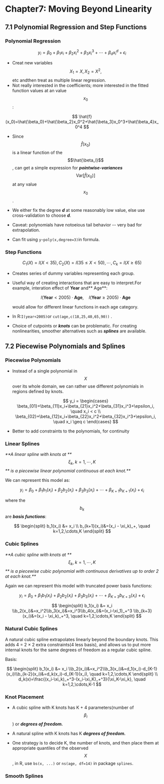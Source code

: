 # Chapter7: Moving Beyond Linearity

## 7.1 Polynomial Regression and Step Functions

### Polynomial Regression


$$
y_i = \beta_0 + \beta_1x_i+\beta_2x_i^2+\beta_3x_i^3+\cdots+\beta_dx_i^d+\epsilon_i
$$


* Creat new variables $$X_1=X, X_2=X^2,$$ etc andthen treat as multiple linear regression.
* Not really interested in the coefficients; more interested in the fitted function values at an value $$x_0$$:


$$
  \hat{f}(x_0)=\hat{\beta_0}+\hat{\beta_2}x_0^2+\hat{\beta_3}x_0^3+\hat{\beta_4}x_0^4
$$


* Since $$\hat{f}(x_0)$$ is a linear function of the $$\hat{\beta_l}$$, can get a simple expression for _**pointwise-variances**_ $$\mathrm{Var}[\hat{f}(x_0)]$$ at any value $$x_0$$.

* We either fix the degree _**d**_ at some reasonably low value, else use cross-validation to choose _**d**_.

* Caveat: polynomials have notoeious tail behavior -- very bad for extrapolation.

* Can fit using `y~poly(x,degree=3)`in formula.

### Step Functions


$$
C_1(X)=I(X<35), C_2(X)=I(35\leq X<50),\cdots,C_k=I(X\geq65)
$$


* Creates series of dummy variables representing each group.
* Useful way of creating interactions that are easy to interpret.For example, interation effect of **Year** and** Age**:

  $$
  I(\mathbf{Year}<2005)\cdot \mathbf{Age},\quad I(\mathbf{Year}\geq 2005)\cdot \mathbf{Age}
  $$


  would allow for different linear functions in each age category.

* In R:`I(year<2005)`or `cut(age,c(18,25,40,65,90))` .
* Choice of cutpoints or _**knots**_ can be problematic. For creating nonlinearities, smoother alternatives such as _**splines**_ are available.

## 7.2 Piecewise Polynomials and Splines

### Piecewise Polynomials

* Instead of a single polynomial in $$X$$ over its whole domain, we can rather use different polynomials in regions defined by knots.


  $$
  y_i = \begin{cases} \beta_{01}+\beta_{11}x_i+\beta_{21}x_i^2+\beta_{31}x_i^3+\epsilon_i, \quad x_i < c \\ \beta_{02}+\beta_{12}x_i+\beta_{22}x_i^2+\beta_{32}x_i^3+\epsilon_i, \quad x_i \geq c \end{cases}
  $$

* Better to add constraints to the polynomials, for continuity

### Linear Splines

_**A linear spline with knots at **_$$\xi_{k},\; k=1,\cdots,K$$_** is a piecewise linear polynomial continuous at each knot.**_

We can represent this model as:


$$
y_i = \beta_0 + \beta_1b_1(x_i)+\beta_2b_2(x_i)+\beta_3b_3(x_i)+\cdots+\beta_{K+1}b_{K+1}(x_i)+\epsilon_i
$$


where the $$b_k$$ are _**basis functions**_:


$$
\begin{split} b_1(x_i) &= x_i \\ b_{k+1}(x_i)&=(x_i - \xi_k)_+, \quad k=1,2,\cdots,K \end{split}
$$


### Cubic Splines

_**A cubic spline with knots at **_$$\xi_{k},\; k=1,\cdots,K$$_** is a piecewise cubic polynomial with continuous derivatives up to order 2 at each knot.**_

Again we can represent this model with truncated power basis functions:


$$
y_i = \beta_0 + \beta_1b_1(x_i)+\beta_2b_2(x_i)+\beta_3b_3(x_i)+\cdots+\beta_{K+3}b_{K+3}(x_i)+\epsilon_i
$$



$$
\begin{split} b_1(x_i) &= x_i \\b_2(x_i)&=x_i^2\\b_3(x_i)&=x_i^3\\b_4(x_i)&=(x_i-\xi_1)_+^3 \\b_{k+3}(x_i)&=(x_i - \xi_k)_+^3, \quad k=1,2,\cdots,K \end{split}
$$


### Natural Cubic Splines

A natural cubic spline extrapolates linearly beyond the boundary knots. This adds 4 = 2 × 2 extra constraints\(4 less basis\), and allows us to put more internal knots for the same degrees of freedom as a regular cubic spline.

Basis:


$$
\begin{split} b_1(x_i) &= x_i \\b_2(x_i)&=x_i^2\\b_3(x_i)&=d_1(x_i)-d_{K-1}(x_i)\\b_{k-2}(x_i)&=d_k(x_i)-d_{K-1}(x_i), \quad k=1,2,\cdots,K \end{split} \\ d_k(x)=\frac{(x_i-\xi_k)_+^3-(x_i-\xi_K)_+^3}{\xi_K-\xi_k}, \quad k=1,2,\cdots,K-1
$$


### Knot Placement

* A cubic spline with K knots has K + 4 parameters\(number of $$\beta_i$$\) or _**degrees of freedom.**_

* A natural spline with K knots has K  _**degrees of freedom.**_

* One strategy is to decide K, the number of knots, and then place them at appropriate quantiles of the observed $$X$$ , in R, use `bs(x, ...)` or `ns(age, df=14)` in package `splines`.

### Smooth Splines



